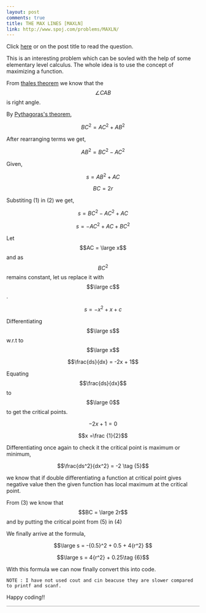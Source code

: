 ```yaml
---
layout: post
comments: true
title: THE MAX LINES [MAXLN]
link: http://www.spoj.com/problems/MAXLN/
---
```

<script src='https://cdnjs.cloudflare.com/ajax/libs/mathjax/2.7.0/MathJax.js?config=TeX-MML-AM_CHTML'></script>
Click [here](http://www.spoj.com/problems/MAXLN/) or on the post title to read the question.

This is an interesting problem which can be sovled with the help of some elementary level calculus. The whole idea is to use the concept of maximizing a function.

From [thales theorem](https://en.wikipedia.org/wiki/Thales%27_theorem) we know that the  $$\angle CAB$$ is right angle. 

By [Pythagoras's theorem](https://en.wikipedia.org/wiki/Pythagorean_theorem),

$$\begin{equation} BC^2 = AC^2 + AB^2 \end{equation}$$ 

After rearranging terms we get,

$$AB^2 = BC^2 - AC^2 \tag{1}$$ 

Given,

$$s = AB^2 + AC \tag{2}$$ 

$$BC = 2r \tag{3}$$ 

Substiting (1) in (2) we get,

$$s = BC^2 - AC^2 + AC $$ 

$$s = -AC^2 + AC + BC^2 \tag{4}$$

Let $$AC = \large x$$ and as $$BC^2$$ remains constant, let us replace it with $$\large c$$.

$$s = -x^2 + x + c$$

Differentiating $$\large s$$ w.r.t to $$\large x$$

$$\frac{ds}{dx} = -2x + 1$$

Equating  $$\frac{ds}{dx}$$  to $$\large 0$$ to get the critical points.

$$-2x + 1 = 0$$

$$x =\frac {1}{2}$$

Differentiating once again to check it the critical point is maximum or minimum,

$$\frac{ds^2}{dx^2} = -2 \tag {5}$$

we know that if double differentiating a function at critical point gives negative value then the given function has local maximum at the critical point.

From (3) we know that $$BC = \large 2r$$ and by putting the critical point from (5) in (4) 

We finally arrive at the formula,

$$\large s = -{0.5}^2 + 0.5 + 4{r^2} $$

$$\large s = 4{r^2} + 0.25\tag {6}$$

With this formula we can now finally convert this into code.

<script src="https://gist.github.com/ajish097/bac1fcb5e29b441eb6a6ef06ebf3275f.js"></script>
`NOTE : I have not used cout and cin beacuse they are slower compared to printf and scanf.`

Happy coding!!  

<hr style="height:2px;border:none;color:#ccc;background-color:#ccc;" />


